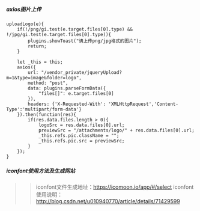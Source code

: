 
##### axios图片上传
``` 
uploadLogo(e){
    if(!/png/gi.test(e.target.files[0].type) && !/jpg/gi.test(e.target.files[0].type)){
        plugins.showToast("请上传png/jpg格式的图片");
        return;
    }

    let _this = this;
    axios({
        url: "/vendor_private/jqueryUpload?m=1&type=image&folder=logo",
        method: "post",
        data: plugins.parseFormData({
            "files[]": e.target.files[0]
        }),
        headers: {'X-Requested-With': 'XMLHttpRequest','Content-Type':'multipart/form-data'}
    }).then(function(res){
        if(res.data.files.length > 0){
            logoSrc = res.data.files[0].url;
            previewSrc = "/attachments/logo/" + res.data.files[0].url;
            _this.refs.pic.className = "";
            _this.refs.pic.src = previewSrc;
        }
    });
} 
```

##### iconfont使用方法及生成网站
>>iconfont文件生成地址：https://icomoon.io/app/#/select
>>iconfont使用说明：http://blog.csdn.net/u010940770/article/details/71429599
